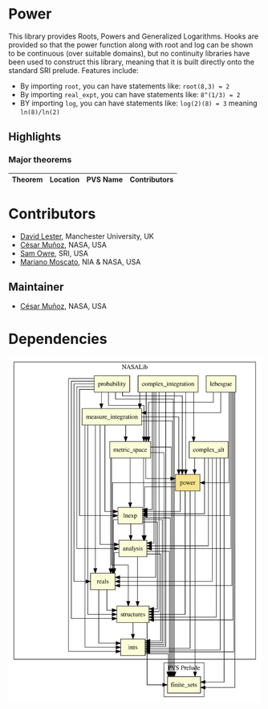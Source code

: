 # Power

This library provides Roots, Powers and Generalized Logarithms.
Hooks are provided so that the power function along with root and log can be shown to be continuous (over suitable domains), but no continuity libraries have been used to construct this library, meaning that it is built directly onto the standard SRI prelude.
Features include:
* By importing `root`, you can have statements like: `root(8,3) = 2`
* By importing `real_expt`, you can have statements like: `8^(1/3) = 2`
* BY importing `log`, you can have statements like: `log(2)(8) = 3` meaning `ln(8)/ln(2)`

## Highlights

### Major theorems

| Theorem | Location | PVS Name | Contributors |
| --- | --- | --- | --- |

# Contributors
* [David Lester](http://apt.cs.man.ac.uk/people/dlester), Manchester University, UK
* [César Muñoz](http://shemesh.larc.nasa.gov/people/cam), NASA, USA
* [Sam Owre](http://www.csl.sri.com/users/owre), SRI, USA
* [Mariano Moscato](https://www.nianet.org/directory/research-staff/mariano-moscato/), NIA & NASA, USA

## Maintainer
* [César Muñoz](http://shemesh.larc.nasa.gov/people/cam), NASA, USA

# Dependencies
![dependency graph](./power.svg "Dependency Graph")
